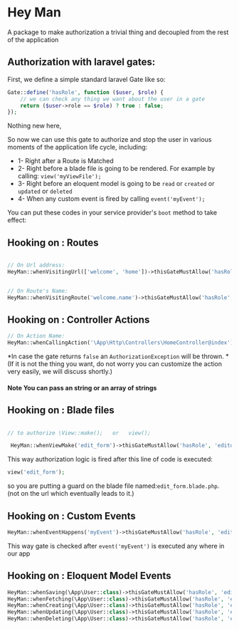 # Hey Man
A package to make authorization a trivial thing and decoupled from the rest of the application


## Authorization with laravel gates:

First, we define a simple standard laravel Gate like so:

```php
Gate::define('hasRole', function ($user, $role) {
    // we can check any thing we want about the user in a gate
    return ($user->role == $role) ? true : false;
});

```
Nothing new here,

So now we can use this gate to authorize and stop the user in various moments of the application life cycle, including:
- 1- Right after a Route is Matched
- 2- Right before a blade file is going to be rendered. For example by calling: `view('myViewFile');` 
- 3- Right before an eloquent model is going to be `read` or `created` or `updated` or `deleted`
- 4- When any custom event is fired by calling `event('myEvent');`


You can put these codes in your service provider's `boot` method to take effect:

## Hooking on : Routes

```php

// On Url address:
HeyMan::whenVisitingUrl(['welcome', 'home'])->thisGateMustAllow('hasRole', 'editor')->otherwise()->youAreNotAuthorized();


// On Route's Name:
HeyMan::whenVisitingRoute('welcome.name')->thisGateMustAllow('hasRole', 'editor')->otherwise()->youAreNotAuthorized();

```

## Hooking on : Controller Actions

```php
// On Action Name:
HeyMan::whenCallingAction('\App\Http\Controllers\HomeController@index')->thisGateMustAllow('hasRole', 'editor')->otherwise()->youAreNotAuthorized();

```

*In case the gate returns `false` an `AuthorizationException` will be thrown.
*(If it is not the thing you want, do not worry you can customize the action very easily, we will discuss shortly.)


#### Note You can pass an string or an array of strings


## Hooking on : Blade files


```php 

// to authorize \View::make();   or   view();

 HeyMan::whenViewMake('edit_form')->thisGateMustAllow('hasRole', 'editor')->otherwise()->youAreNotAuthorized();
 ```
 
This way authorization logic is fired after this line of code is executed:

```php
view('edit_form');
```
so you are putting a guard on the blade file named:`edit_form.blade.php`. (not on the url which eventually leads to it.)


## Hooking on : Custom Events

```php
HeyMan::whenEventHappens('myEvent')->thisGateMustAllow('hasRole', 'editor')->otherwise()->youAreNotAuthorized();
```

This way gate is checked after `event('myEvent')` is executed any where in our app


## Hooking on : Eloquent Model Events
```php
HeyMan::whenSaving(\App\User::class)->thisGateMustAllow('hasRole', 'editor')->otherwise()->youAreNotAuthorized();
HeyMan::whenFetching(\App\User::class)->thisGateMustAllow('hasRole', 'editor')->otherwise()->youAreNotAuthorized();
HeyMan::whenCreating(\App\User::class)->thisGateMustAllow('hasRole', 'editor')->otherwise()->youAreNotAuthorized();
HeyMan::whenUpdating(\App\User::class)->thisGateMustAllow('hasRole', 'editor')->otherwise()->youAreNotAuthorized();
HeyMan::whenDeleting(\App\User::class)->thisGateMustAllow('hasRole', 'editor')->otherwise()->youAreNotAuthorized();
```
